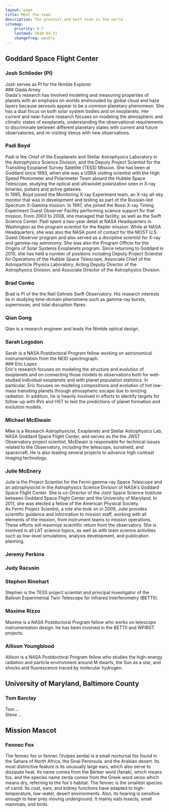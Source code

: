 ```yaml
---
layout: page
title: Meet the team
description: The greatest and best team in the world
sitemap:
    priority: 0.7
    lastmod: 2018-04-21
    changefreq: weekly
---
```

## Goddard Space Flight Center
### Josh Schlieder (PI)
<div class="box alt">
    <div class="row 50% uniform">
        <div class="9u">
            Josh serves as PI for the Nimble Explorer
        </div>
        <div class="3u">
            <span class="image fit"><img src="{{ "/images/teamphotos/josh.jpg" | absolute_url }}" alt="" /></span>
        </div>
    </div>
</div>
### Giada Arney
<div class="box alt">
    <div class="row 50% uniform">
        <div class="9u">
            Giada's research has involved modeling and measuring properties of planets with an emphasis on worlds enshrouded by global cloud and haze layers because aerosols appear to be a common planetary phenomeon. She has a dual focus on both solar system bodies and on exoplanets. Her current and near-future research focuses on modeling the atmospheric and climatic states of exoplanets, understanding the observational requirements to discriminate between different planetary states with current and future observatories, and re-visiting Venus with new observations.
        </div>
        <div class="3u">
            <span class="image fit"><img src="{{ "/images/teamphotos/giada.jpg" | absolute_url }}" alt="" /></span>
        </div>
    </div>
</div>

### Padi Boyd
<div class="box alt">
    <div class="row 50% uniform">
        <div class="9u">
            Padi is the Chief of the Exoplanets and Stellar Astrophysics Laboratory in the Astrophysics Science Division, and the Deputy Project Scientist for the Transiting Exoplanet Survey Satellite (TESS) Mission. She has been at Goddard since 1993, when she was a USRA visiting scientist with the High Speed Photometer and Polarimeter Team aboard the Hubble Space Telescope, studying the optical and ultraviolet polarization seen in X-ray binaries, pulsars and active galaxies.
            <br>
            In 1995, Boyd joined the Monitoring X-ray Experiment team, an X-ray all-sky monitor that was in development and testing as part of the Russian-led Spectrum X-Gamma mission. In 1997, she joined the Rossi X-ray Timing Experiment Guest Observer Facility performing science support for that mission. From 2003 to 2008, she managed that facility, as well as the Swift Science Center. Padi spent a two-year detail at NASA Headquarters in Washington as the program scientist for the Kepler mission. While at NASA Headquarters, she was also the NASA point of contact for the MOST U.S. Guest Observer program and also served as a discipline scientist for X-ray and gamma-ray astronomy. She was also the Program Officer for the Origins of Solar Systems Exoplanets program. Since returning to Goddard in 2010, she has held a number of positions including Deputy Project Scientist for Operations of the Hubble Space Telescope, Associate Chief of the Astroparticle Physics Laboratory, Acting Deputy Director of the Astrophysics Division, and Associate Director of the Astrophysics Division.
        </div>
        <div class="3u">
            <span class="image fit"><img src="{{ "/images/teamphotos/padi.jpg" | absolute_url }}" alt="" /></span>
        </div>
    </div>
</div>




### Brad Cenko
<div class="box alt">
    <div class="row 50% uniform">
        <div class="9u">
            Brad is PI of the the Neil Gehrels Swift Observatory. His research interests lie in studying time-domain phenomena such as gamma-ray bursts, supernovae, and tidal disruption flares.
        </div>
    </div>
</div>

### Qian Gong
<div class="box alt">
    <div class="row 50% uniform">
        <div class="9u">
            Qian is a research engineer and leads the Nimble optical design.
        </div>
    </div>
</div>

### Sarah Logsdon
<div class="box alt">
    <div class="row 50% uniform">
        <div class="9u">
            Sarah is a NASA Postdoctoral Program fellow working on astronomical instrumentation from the NEID spectrograph.
        </div>
    </div>
</div>
### Eric Lopez
<div class="box alt">
    <div class="row 50% uniform">
        <div class="9u">
            Eric's research focuses on modeling the structure and evolution of exoplanets and on connecting those models to observations both for well-studied individual exoplanets and with planet population statistics. In particular, Eric focuses on modeling compositions and evolution of hot low-mass transiting planets through atmospheric escape due to ionizing radiation. In addition, he is heavily involved in efforts to identify targets for follow-up with RVs and HST to test the predictions of planet formation and evolution models.
        </div>
        <div class="3u">
            <span class="image fit"><img src="{{ "/images/teamphotos/eric.jpg" | absolute_url }}" alt="" /></span>
        </div>
    </div>
</div>

### Michael McElwain
<div class="box alt">
    <div class="row 50% uniform">
        <div class="9u">
            Mike is a Research Astrophysicist, Exoplanets and Stellar Astrophysics Lab, NASA Goddard Space Flight Center, and serves as the the JWST Observatory project scientist, McElwain is responsible for technical issues related to the Observatory, including the telescope, sunshield, and spacecraft. He is also leading several projects to advance high contrast imaging technology.
        </div>
        <div class="3u">
            <span class="image fit"><img src="{{ "/images/teamphotos/mike.jpg" | absolute_url }}" alt="" /></span>
        </div>
    </div>
</div>

### Julie McEnery
<div class="box alt">
    <div class="row 50% uniform">
        <div class="9u">
            Julie is the Project Scientist for the Fermi gamma-ray Space Telescope and an astrophysicist in the Astrophysics Science Division of NASA's Goddard Space Flight Center. She is co-Director of the Joint Space Science Institute between Goddard Space Flight Center and the University of Maryland. In 2011, she was elected a fellow of the American Physical Society.
            <br>
            As Fermi Project Scientist, a role she took on in 2009, Julie provides scientific guidance and information to mission staff, working with all elements of the mission, from instrument teams to mission operations. These efforts will maximize scientific return from the observatory. She is involved in all LAT science topics, as well as with team science activities such as low-level simulations, analysis development, and publication planning.
        </div>
        <div class="3u">
            <span class="image fit"><img src="{{ "/images/teamphotos/julie.jpeg" | absolute_url }}" alt="" /></span>
        </div>
    </div>
</div>

### Jeremy Perkins

### Judy Racusin

### Stephen Rinehart
<div class="box alt">
    <div class="row 50% uniform">
        <div class="9u">
            Stephen is the TESS project scientist and principal investigator of the Balloon Experimental Twin Telescope for Infrared Interferometry (BETTII). 
        </div>
    </div>
</div>

### Maxime Rizzo
<div class="box alt">
    <div class="row 50% uniform">
        <div class="9u">
            Maxime is a NASA Postdoctoral Program fellow who works on telescope instrumentation design. he has been involved in the BETTII and WFIRST projects.
        </div>
    </div>
</div>

### Allison Youngblood
<div class="box alt">
    <div class="row 50% uniform">
        <div class="9u">
            Allison is a NASA Postdoctoral Program fellow who studies the high-energy radiation and particle environment around M dwarfs, the Sun as a star, and shocks and fluorescence traced by molecular hydrogen.
        </div>
        <div class="3u">
            <span class="image fit"><img src="{{ "/images/teamphotos/allison.jpg" | absolute_url }}" alt="" /></span>
        </div>
    </div>
</div>

## University of Maryland, Baltimore County
### Tom Barclay
<div class="box alt">
    <div class="row 50% uniform">
        <div class="9u">
            Tom ...
        </div>
        <div class="3u">
            <span class="image fit"><img src="{{ "/images/teamphotos/tom.jpg" | absolute_url }}" alt="" /></span>
        </div>
    </div>
</div>


<!-- 
## Ames Research Center
### Steve Howell -->
<div class="box alt">
    <div class="row 50% uniform">
        <div class="9u">
            Steve ...
        </div>
        <div class="3u">
            <span class="image fit"><img src="{{ "/images/teamphotos/steve.jpg" | absolute_url }}" alt="" /></span>
        </div>
    </div>
</div>

<!--
## Australian National University
### Brad Tucker -->
<!-- <div class="box alt">
    <div class="row 50% uniform">
        <div class="9u">
            Tom ...
        </div>
        <div class="3u">
            <span class="image fit"><img src="{{ "/images/teamphotos/bradtucker.jpg" | absolute_url }}" alt="" /></span>
        </div>
    </div>
</div> -->


## Mission Mascot
### Fennec Fox 
<div class="box alt">
    <div class="row 50% uniform">
        <div class="3u">
            <span class="image fit"><img src="{{ "/images/teamphotos/Fennec_Fox2.jpg" | absolute_url }}" alt="" /></span>
        </div>
        <div class="9u">
            The fennec fox or fennec (Vulpes zerda) is a small nocturnal fox found in the Sahara of North Africa, the Sinai Peninsula, and the Arabian desert. Its most distinctive feature is its unusually large ears, which also serve to dissipate heat. Its name comes from the Berber word (fanak), which means fox, and the species name zerda comes from the Greek word xeros which means dry, referring to the fox's habitat. The fennec is the smallest species of canid. Its coat, ears, and kidney functions have adapted to high-temperature, low-water, desert environments. Also, its hearing is sensitive enough to hear prey moving underground. It mainly eats insects, small mammals, and birds.
        </div>
    </div>
</div>


